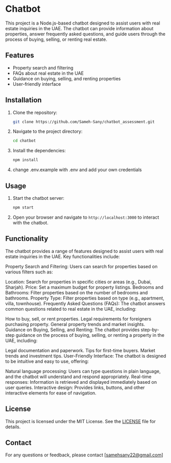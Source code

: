 # Chatbot

This project is a Node.js-based chatbot designed to assist users with real estate inquiries in the UAE. The chatbot can provide information about properties, answer frequently asked questions, and guide users through the process of buying, selling, or renting real estate.

## Features

- Property search and filtering
- FAQs about real estate in the UAE
- Guidance on buying, selling, and renting properties
- User-friendly interface

## Installation

1. Clone the repository:
   ```sh
   git clone https://github.com/Sameh-Sany/chatbot_assessment.git
   ```
2. Navigate to the project directory:
   ```sh
   cd chatbot
   ```
3. Install the dependencies:
   ```sh
   npm install
   ```
4. change .env.example with .env and add your own credentials

## Usage

1. Start the chatbot server:
   ```sh
   npm start
   ```
2. Open your browser and navigate to `http://localhost:3000` to interact with the chatbot.

## Functionality

The chatbot provides a range of features designed to assist users with real estate inquiries in the UAE. Key functionalities include:

Property Search and Filtering:
Users can search for properties based on various filters such as:

Location: Search for properties in specific cities or areas (e.g., Dubai, Sharjah).
Price: Set a maximum budget for property listings.
Bedrooms and Bathrooms: Filter properties based on the number of bedrooms and bathrooms.
Property Type: Filter properties based on type (e.g., apartment, villa, townhouse).
Frequently Asked Questions (FAQs):
The chatbot answers common questions related to real estate in the UAE, including:

How to buy, sell, or rent properties.
Legal requirements for foreigners purchasing property.
General property trends and market insights.
Guidance on Buying, Selling, and Renting:
The chatbot provides step-by-step guidance on the process of buying, selling, or renting a property in the UAE, including:

Legal documentation and paperwork.
Tips for first-time buyers.
Market trends and investment tips.
User-Friendly Interface:
The chatbot is designed to be intuitive and easy to use, offering:

Natural language processing: Users can type questions in plain language, and the chatbot will understand and respond appropriately.
Real-time responses: Information is retrieved and displayed immediately based on user queries.
Interactive design: Provides links, buttons, and other interactive elements for ease of navigation.

## License

This project is licensed under the MIT License. See the [LICENSE](LICENSE) file for details.

## Contact

For any questions or feedback, please contact [samehsany22@gmail.com]
